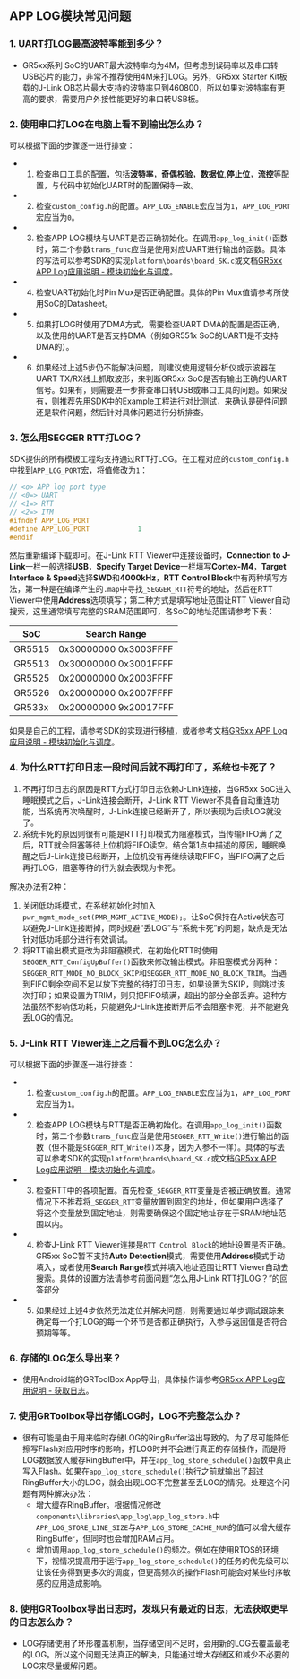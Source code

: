 ## APP LOG模块常见问题



### 1. UART打LOG最高波特率能到多少？

-   GR5xx系列 SoC的UART最大波特率均为4M，但考虑到误码率以及串口转USB芯片的能力，非常不推荐使用4M来打LOG。另外，GR5xx Starter Kit板载的J-Link OB芯片最大支持的波特率只到460800，所以如果对波特率有更高的要求，需要用户外接性能更好的串口转USB板。



### 2. 使用串口打LOG在电脑上看不到输出怎么办？

可以根据下面的步骤逐一进行排查：

 - 1. 检查串口工具的配置，包括**波特率**，**奇偶校验**，**数据位**,**停止位**，**流控**等配置，与代码中初始化UART时的配置保持一致。
 - 2. 检查`custom_config.h`的配置。`APP_LOG_ENABLE`宏应当为`1`，`APP_LOG_PORT`宏应当为`0`。
 - 3. 检查APP LOG模块与UART是否正确初始化。在调用`app_log_init()`函数时，第二个参数`trans_func`应当是使用对应UART进行输出的函数。具体的写法可以参考SDK的实现`platform\boards\board_SK.c`或文档[GR5xx APP Log应用说明 - 模块初始化与调度](https://docs.goodix.com/zh/online/detail/app_log_bl/V3.2/0c248feb9aaedf20e43b751ac2f81b37)。
 - 4. 检查UART初始化时Pin Mux是否正确配置。具体的Pin Mux值请参考所使用SoC的Datasheet。
 - 5. 如果打LOG时使用了DMA方式，需要检查UART DMA的配置是否正确，以及使用的UART是否支持DMA（例如GR551x SoC的UART1是不支持DMA的）。
 - 6. 如果经过上述5步仍不能解决问题，则建议使用逻辑分析仪或示波器在UART TX/RX线上抓取波形，来判断GR5xx SoC是否有输出正确的UART信号。如果有，则需要进一步排查串口转USB或串口工具的问题。如果没有，则推荐先用SDK中的Example工程进行对比测试，来确认是硬件问题还是软件问题，然后针对具体问题进行分析排查。



### 3. 怎么用SEGGER RTT打LOG？

SDK提供的所有模板工程均支持通过RTT打LOG。在工程对应的`custom_config.h`中找到`APP_LOG_PORT`宏，将值修改为`1`：

```c
// <o> APP log port type
// <0=> UART
// <1=> RTT
// <2=> ITM
#ifndef APP_LOG_PORT
#define APP_LOG_PORT            1
#endif
```

然后重新编译下载即可。在J-Link RTT Viewer中连接设备时，**Connection to J-Link**一栏一般选择**USB**，**Specify Target Device**一栏填写**Cortex-M4**，**Target Interface & Speed**选择**SWD**和**4000kHz**，**RTT Control Block**中有两种填写方法，第一种是在编译产生的`.map`中寻找`_SEGGER_RTT`符号的地址，然后在RTT Viewer中使用**Address**选项填写；第二种方式是填写地址范围让RTT Viewer自动搜索，这里通常填写完整的SRAM范围即可，各SoC的地址范围请参考下表：

SoC | Search Range
-- | ---
GR5515 | 0x30000000 0x3003FFFF
GR5513 | 0x30000000 0x3001FFFF
GR5525 | 0x20000000 0x2003FFFF
GR5526 | 0x20000000 0x2007FFFF
GR533x | 0x20000000 9x20017FFF

如果是自己的工程，请参考SDK的实现进行移植，或者参考文档[GR5xx APP Log应用说明 - 模块初始化与调度](https://docs.goodix.com/zh/online/detail/app_log_bl/V3.2/0c248feb9aaedf20e43b751ac2f81b37)。



### 4. 为什么RTT打印日志一段时间后就不再打印了，系统也卡死了？

1.  不再打印日志的原因是RTT方式打印日志依赖J-Link连接，当GR5xx SoC进入睡眠模式之后，J-Link连接会断开，J-Link RTT Viewer不具备自动重连功能，当系统再次唤醒时，J-Link连接已经断开了，所以表现为后续LOG就没了。
2.  系统卡死的原因则很有可能是RTT打印模式为阻塞模式，当传输FIFO满了之后，RTT就会阻塞等待上位机将FIFO读空。结合第1点中描述的原因，睡眠唤醒之后J-Link连接已经断开，上位机没有再继续读取FIFO，当FIFO满了之后再打LOG，阻塞等待的行为就会表现为卡死。

解决办法有2种：

1.  关闭低功耗模式，在系统初始化时加入`pwr_mgmt_mode_set(PMR_MGMT_ACTIVE_MODE);`。让SoC保持在Active状态可以避免J-Link连接断掉，同时规避“丢LOG”与“系统卡死”的问题，缺点是无法针对低功耗部分进行有效调试。
2.  将RTT输出模式更改为非阻塞模式，在初始化RTT时使用`SEGGER_RTT_ConfigUpBuffer()`函数来修改输出模式。非阻塞模式分两种：`SEGGER_RTT_MODE_NO_BLOCK_SKIP`和`SEGGER_RTT_MODE_NO_BLOCK_TRIM`。当遇到FIFO剩余空间不足以放下完整的待打印日志，如果设置为SKIP，则跳过该次打印；如果设置为TRIM，则只把FIFO填满，超出的部分全部丢弃。这种方法虽然不影响低功耗，只能避免J-Link连接断开后不会阻塞卡死，并不能避免丢LOG的情况。



### 5.  J-Link RTT Viewer连上之后看不到LOG怎么办？

可以根据下面的步骤逐一进行排查：

 - 1. 检查`custom_config.h`的配置。`APP_LOG_ENABLE`宏应当为`1`，`APP_LOG_PORT`宏应当为`1`。
 - 2. 检查APP LOG模块与RTT是否正确初始化。在调用`app_log_init()`函数时，第二个参数`trans_func`应当是使用`SEGGER_RTT_Write()`进行输出的函数（但不能是`SEGGER_RTT_Write()`本身，因为入参不一样）。具体的写法可以参考SDK的实现`platform\boards\board_SK.c`或文档[GR5xx APP Log应用说明 - 模块初始化与调度](https://docs.goodix.com/zh/online/detail/app_log_bl/V3.2/0c248feb9aaedf20e43b751ac2f81b37)。
 - 3. 检查RTT中的各项配置。首先检查`_SEGGER_RTT`变量是否被正确放置。通常情况下不推荐将`_SEGGER_RTT`变量放置到固定的地址，但如果用户选择了将这个变量放到固定地址，则需要确保这个固定地址存在于SRAM地址范围以内。
 - 4. 检查J-Link RTT Viewer连接是`RTT Control Block`的地址设置是否正确。GR5xx SoC暂不支持**Auto Detection**模式，需要使用**Address**模式手动填入，或者使用**Search Range**模式并填入地址范围让RTT Viewer自动去搜索。具体的设置方法请参考前面问题“怎么用J-Link RTT打LOG？”的回答部分
 - 5. 如果经过上述4步依然无法定位并解决问题，则需要通过单步调试跟踪来确定每一个打LOG的每一个环节是否都正确执行，入参与返回值是否符合预期等等。



### 6. 存储的LOG怎么导出来？

-   使用Android端的GRToolBox App导出，具体操作请参考[GR5xx APP Log应用说明 - 获取日志](https://docs.goodix.com/zh/online/detail/app_log_bl/V3.2/448f70b039394c36cef3d090a6eb45ff)。



### 7. 使用GRToolbox导出存储LOG时，LOG不完整怎么办？

-   很有可能是由于用来临时存储LOG的RingBuffer溢出导致的。为了尽可能降低擦写Flash对应用时序的影响，打LOG时并不会进行真正的存储操作，而是将LOG数据放入缓存RingBuffer中，并在`app_log_store_schedule()`函数中真正写入Flash。如果在`app_log_store_schedule()`执行之前就输出了超过RingBuffer大小的LOG，就会出现LOG不完整甚至丢LOG的情况。处理这个问题有两种解决办法：
    -   增大缓存RingBuffer。根据情况修改`components\libraries\app_log\app_log_store.h`中`APP_LOG_STORE_LINE_SIZE`与`APP_LOG_STORE_CACHE_NUM`的值可以增大缓存RingBuffer，但同时也会增加RAM占用。
    -   增加调用`app_log_store_schedule()`的频次。例如在使用RTOS的环境下，视情况提高用于运行`app_log_store_schedule()`的任务的优先级可以让该任务得到更多次的调度，但更高频次的操作Flash可能会对某些时序敏感的应用造成影响。



### 8. 使用GRToolbox导出日志时，发现只有最近的日志，无法获取更早的日志怎么办？

-   LOG存储使用了环形覆盖机制，当存储空间不足时，会用新的LOG去覆盖最老的LOG。所以这个问题无法真正的解决，只能通过增大存储区和减少不必要的LOG来尽量缓解问题。